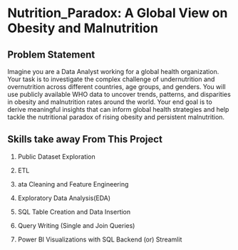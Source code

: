 # Nutrition_Paradox: A Global View on Obesity and Malnutrition

## Problem Statement

Imagine you are a Data Analyst working for a global health organization. Your task is to investigate the complex challenge of undernutrition and overnutrition across different countries, age groups, and genders. You will use publicly available WHO data to uncover trends, patterns, and disparities in obesity and malnutrition rates around the world. Your end goal is to derive meaningful insights that can inform global health strategies and help tackle the nutritional paradox of rising obesity and persistent malnutrition.

## Skills take away From This Project

1. Public Dataset Exploration

2. ETL

3. ata Cleaning and Feature Engineering

4. Exploratory Data Analysis(EDA)

5. SQL Table Creation and Data Insertion

6. Query Writing (Single and Join Queries)

7. Power BI Visualizations with SQL Backend (or) Streamlit
